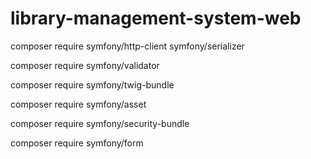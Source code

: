 # library-management-system-web
composer require symfony/http-client symfony/serializer

composer require symfony/validator

composer require symfony/twig-bundle

composer require symfony/asset

composer require symfony/security-bundle

composer require symfony/form